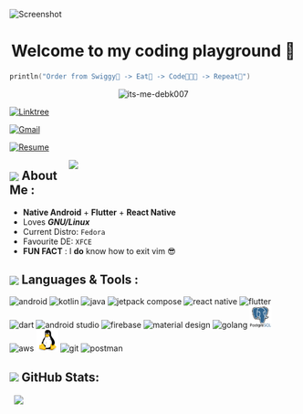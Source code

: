 ![Screenshot](https://github.com/its-me-debk007/its-me-debk007/assets/81604986/8359273c-b075-4d69-8b4d-e09aa7725d6b)

<h1 align="center">Welcome to my coding playground 🧸</h1>

```kotlin
println("Order from Swiggy📱 -> Eat🍔 -> Code👨🏻‍💻 -> Repeat🔁")
```

<div align="center"> 
  <img src="https://komarev.com/ghpvc/?username=its-me-debk007&label=Visitors&color=B125EA&style=for-the-badge" alt="its-me-debk007" /> 
</div>

[![Linktree](https://img.shields.io/badge/Linktree-debk007-brightgreen?logo=linktree&style=social)](https://linktr.ee/debk007)

[![Gmail](https://img.shields.io/badge/Gmail-debashish.joy@gmail.com-brightgreen?logo=gmail&style=social)](mailto:debashish.joy@gmail.com)

[![Resume](https://img.shields.io/badge/Resume-PDF-brightgreen?logo=codementor&style=social)](https://docs.google.com/document/d/1c1O2wW19IBDm_Y1zx09Jzq8VsXCqY3dLzGQ79SUoU6I/edit)

<img align='right' src="https://i.pinimg.com/originals/e8/f4/53/e8f453469a3ec97ecd354df465d73913.gif" width="400">

## <img align="center" src="https://media.giphy.com/media/WUlplcMpOCEmTGBtBW/giphy.gif" width="36"> About Me :

- **Native Android** + **Flutter** + **React Native**
- Loves ***GNU/Linux***
- Current Distro: `Fedora`
- Favourite DE: `XFCE`
- **FUN FACT** : I **do** know how to exit vim 😎

## <img align="center" src="https://media.giphy.com/media/j2pOGeGYKe2xCCKwfi/giphy.gif" width="36"> Languages & Tools :

<div>
  <img src="https://github.com/its-me-debk007/its-me-debk007/assets/81604986/cb190d0e-a1fc-4c0a-a2bf-913b2d81388d" alt="android" width="38" height="38"/>
  <img src="https://user-images.githubusercontent.com/81604986/172085980-3855b718-b3e2-4925-84c9-5ae4992728c6.png" alt="kotlin" width="38" height="38"/>
  <img src="https://github.com/its-me-debk007/its-me-debk007/assets/81604986/d3745b13-8461-4c28-b786-59988a5192d5" alt="java" width="38" height="38"/>
  <img src="https://user-images.githubusercontent.com/81604986/192124824-b269cf71-7d13-4551-b706-1778c48efc1c.png" alt="jetpack compose" width="38" height="38"/>
  <img src="https://github.com/user-attachments/assets/0db5315d-7eba-4df6-8c7b-ef9718bab624" alt="react native" width="38" height="38"/>
  <img src="https://github.com/its-me-debk007/its-me-debk007/assets/81604986/8a7b6704-e015-4c7e-a4c6-a0ef32231f71" alt="flutter" width="38" height="38"/>
  <img src="https://github.com/its-me-debk007/its-me-debk007/assets/81604986/f59e877c-0744-4903-b51d-5ef01ee7a323" alt="dart" width="38" height="38"/>
  <img src="https://user-images.githubusercontent.com/81604986/192124986-61d32b7b-ed37-41be-8b19-28803e994ef2.svg" alt="android studio" width="38" height="38"/>
  <img src="https://www.vectorlogo.zone/logos/firebase/firebase-icon.svg" alt="firebase" width="38" height="38"/>
  <img src="https://user-images.githubusercontent.com/81604986/213571132-163c6f88-ce6c-4f6b-8062-e441463894ea.svg" alt="material design" width="38" height="38"/>
  <img src="https://user-images.githubusercontent.com/81604986/213559115-972767c0-806a-451a-9ab5-479ef7699c08.svg" alt="golang" width="38" height="38"/>
  <img src="https://raw.githubusercontent.com/devicons/devicon/master/icons/postgresql/postgresql-original-wordmark.svg" alt="postgresql" width="38" height="38"/>
  <img src="https://cdn.jsdelivr.net/gh/devicons/devicon/icons/amazonwebservices/amazonwebservices-plain-wordmark.svg" alt="aws" width="38" height="38"/>
  <img src="https://raw.githubusercontent.com/devicons/devicon/master/icons/linux/linux-original.svg" alt="linux" width="38" height="38"/>
  <img src="https://www.vectorlogo.zone/logos/git-scm/git-scm-icon.svg" alt="git" width="38" height="38"/>
  <img src="https://www.vectorlogo.zone/logos/getpostman/getpostman-icon.svg" alt="postman" width="38" height="38"/>
</div>

## <img src="https://media.giphy.com/media/ZCN6F3FAkwsyOGU2RS/giphy.gif" width="36"> GitHub Stats:

<img align="center" src="https://github-readme-stats.vercel.app/api/top-langs?username=its-me-debk007&show_icons=true&theme=radical&layout=compact&langs_count=4&border_radius=16" alt="" />
<img align="center" src="https://github-readme-streak-stats.herokuapp.com/?user=its-me-debk007&theme=radical&border_radius=16" alt="" />
<img width="430" align="center" src="https://github-readme-stats.vercel.app/api?username=its-me-debk007&show_icons=true&theme=radical&count_private=true&border_radius=16">
